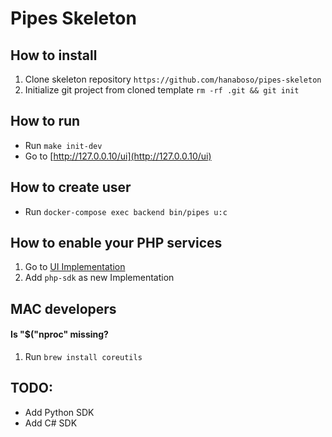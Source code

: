 # Pipes Skeleton

## How to install
1. Clone skeleton repository `https://github.com/hanaboso/pipes-skeleton`
2. Initialize git project from cloned template `rm -rf .git && git init`

## How to run
- Run `make init-dev`
- Go to [http://127.0.0.10/ui](http://127.0.0.10/ui)

## How to create user
- Run `docker-compose exec backend bin/pipes u:c`

## How to enable your PHP services
1. Go to [UI Implementation](http://127.0.0.10/ui/sdk_implementations)
1. Add `php-sdk` as new Implementation

## MAC developers

#### Is "$("nproc" missing?
1. Run `brew install coreutils`

## TODO:
- Add Python SDK
- Add C# SDK